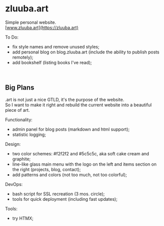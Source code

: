 # zluuba.art

Simple personal website. <br/>
[www.zluuba.art](https://zluuba.art)


To Do:
- fix style names and remove unused styles;
- add personal blog on blog.zluuba.art (include the ability to publish posts remotely);
- add bookshelf (listing books I've read);


<br/>


## Big Plans

.art is not just a nice GTLD, it's the purpose of the website.  
So I want to make it right and rebuild the current website into a beautiful piece of art.

Functionality:
- admin panel for blog posts (markdown and html support);
- statistic logging;

Design:
- two color schemes: #f2f2f2 and #5c5c5c, aka soft cake cream and graphite;
- line-like glass main menu with the logo on the left and items section on the right (projects, blog, contact);
- add patterns and colors (not too much, not too colorful);

DevOps:
- bash script for SSL recreation (3 mos. circle);
- tools for quick deployment (including fast updates);

Tools:
- try HTMX;
